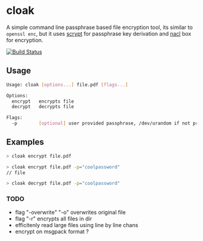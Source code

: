 # cloak

A simple command line passphrase based file encryption tool, its similar to `openssl enc`, but it uses [scrypt](http://www.tarsnap.com/scrypt.html) for passphrase key derivation and [nacl](https://nacl.cr.yp.to/) box for encryption. 


[![Build Status](https://travis-ci.org/drish/cloak.svg?branch=master)](https://travis-ci.org/drish/cloak)

## Usage

```sh
Usage: cloak [options...] file.pdf [flags...]

Options:
  encrypt	encrypts file
  decrypt	decrypts file

Flags:
  -p 		[optional] user provided passphrase, /dev/urandom if not provided
```

## Examples 

```sh
> cloak encrypt file.pdf

> cloak encrypt file.pdf -p="coolpassword"
// file

> cloak decrypt file.pdf -p="coolpassword"
```

### TODO 
	
- flag "-overwrite" "-o" overwrites original file
- flag "-r" encrypts all files in dir
- efficitenly read large files using line by line chans
- encrypt on msgpack format ?
